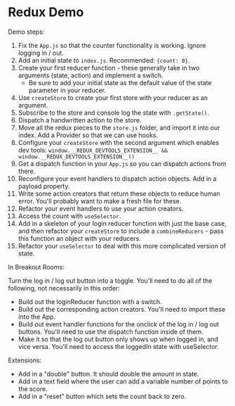 # Redux Demo

Demo steps:

1. Fix the `App.js` so that the counter functionality is working. Ignore logging in / out.
2. Add an initial state to `index.js`. Recommended: `{count: 0}`.
3. Create your first reducer function - these generally take in two arguments (state, action) and implement a switch.
   - Be sure to add your initial state as the default value of the state parameter in your reducer.
4. Use `createStore` to create your first store with your reducer as an argument.
5. Subscribe to the store and console log the state with `.getState()`.
6. Dispatch a handwritten action to the store.
7. Move all the redux pieces to the `store.js` folder, and import it into our index. Add a Provider so that we can use hooks.
8. Configure your `createStore` with the second argument which enables dev tools: `window.__REDUX_DEVTOOLS_EXTENSION__ && window.__REDUX_DEVTOOLS_EXTENSION__()`
9. Get a dispatch function in your `App.js` so you can dispatch actions from there.
10. Reconfigure your event handlers to dispatch action objects. Add in a payload property.
11. Write some action creators that return these objects to reduce human error. You'll probably want to make a fresh file for these.
12. Refactor your event handlers to use your action creators.
13. Access the count with `useSelector`.
14. Add in a skeleton of your login reducer function with just the base case, and then refactor your `createStore` to include a `combineReducers` - pass this function an object with your reducers.
15. Refactor your `useSelector` to deal with this more complicated version of state.

In Breakout Rooms:

Turn the log in / log out button into a toggle. You'll need to do all of the following, not necessarily in this order:

- Build out the loginReducer function with a switch.
- Build out the corresponding action creators. You'll need to import these into the App.
- Build out event handler functions for the onclick of the log in / log out buttons. You'll need to use the dispatch function inside of them.
- Make it so that the log out button only shows up when logged in, and vice versa. You'll need to access the loggedIn state with useSelector.

Extensions:

- Add in a "double" button. It should double the amount in state.
- Add in a text field where the user can add a variable number of points to the score.
- Add in a "reset" button which sets the count back to zero.
